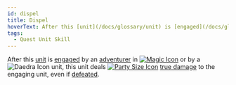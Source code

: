 ```yaml
---
id: dispel
title: Dispel
hoverText: After this [unit](/docs/glossary/unit) is [engaged](/docs/glossary/engage) by an [adventurer](/docs/glossary/adventurer) in [Magic battle form]](/docs/battle-forms/magic) or by a Daedra unit, this unit deals [party size](/docs/glossary/party-size) [true damage](/docs/glossary/true-damage) to the engaging unit, even if [defeated](/docs/glossary/defeated).
tags:
  - Quest Unit Skill
---
```


After this [unit](/docs/glossary/unit) is [engaged](/docs/glossary/engage) by an [adventurer](/docs/glossary/adventurer) in [<img src="/icons/magic.svg" alt="Magic Icon" class="icon-svg" />](/docs/battle-forms/magic) or by a <img src="/icons/daedra.svg" alt="Daedra Icon" class="icon-svg" /> unit, this unit deals [<img src="/icons/party-size.svg" alt="Party Size Icon" class="icon-svg" />](/docs/glossary/party-size) [true damage](/docs/glossary/true-damage) to the engaging unit, even if [defeated](/docs/glossary/defeated).
